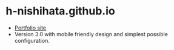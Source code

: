 # h-nishihata.github.io  

- [Portfolio site](https://h-nishihata.github.io)  
- Version 3.0 with mobile friendly design and simplest possible configuration.
